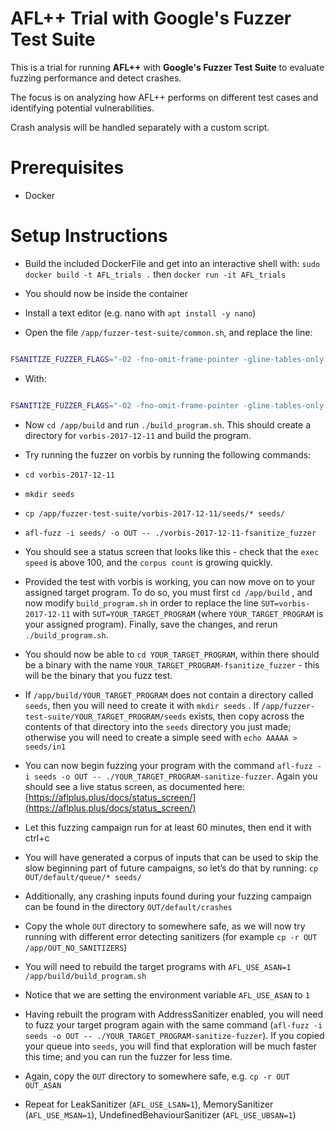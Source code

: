 # AFL++ Trial with Google's Fuzzer Test Suite

This is a trial for running **AFL++** with **Google's Fuzzer Test Suite** to evaluate fuzzing performance and detect crashes.  

The focus is on analyzing how AFL++ performs on different test cases and identifying potential vulnerabilities.  

Crash analysis will be handled separately with a custom script.

# Prerequisites
- Docker

# Setup Instructions
- Build the included DockerFile and get into an interactive shell with: `sudo docker build -t AFL_trials .` then `docker run -it AFL_trials`

  

- You should now be inside the container

  

- Install a text editor (e.g. nano with `apt install -y nano`)

  

- Open the file `/app/fuzzer-test-suite/common.sh`, and replace the line:

  

  

```bash

FSANITIZE_FUZZER_FLAGS="-O2 -fno-omit-frame-pointer -gline-tables-only -fsanitize=address,fuzzer-no-link -fsanitize-address-use-after-scope"
```

  

  

- With:

  

  

```bash

FSANITIZE_FUZZER_FLAGS="-O2 -fno-omit-frame-pointer -gline-tables-only -fsanitize=fuzzer"
```

  

  

- Now `cd /app/build` and run `./build_program.sh`. This should create a directory for `vorbis-2017-12-11` and build the program.

  

- Try running the fuzzer on vorbis by running the following commands:

  

-  `cd vorbis-2017-12-11`

  

-  `mkdir seeds`

  

-  `cp /app/fuzzer-test-suite/vorbis-2017-12-11/seeds/* seeds/`

  

-  `afl-fuzz -i seeds/ -o OUT -- ./vorbis-2017-12-11-fsanitize_fuzzer`

  

- You should see a status screen that looks like this - check that the `exec speed` is above 100, and the `corpus count` is growing quickly.
  

- Provided the test with vorbis is working, you can now move on to your assigned target program. To do so, you must first `cd /app/build` , and now modify `build_program.sh` in order to replace the line `SUT=vorbis-2017-12-11` with `SUT=YOUR_TARGET_PROGRAM` (where `YOUR_TARGET_PROGRAM` is your assigned program). Finally, save the changes, and rerun `./build_program.sh`.

  

- You should now be able to `cd YOUR_TARGET_PROGRAM`, within there should be a binary with the name `YOUR_TARGET_PROGRAM-fsanitize_fuzzer` - this will be the binary that you fuzz test.

  

- If `/app/build/YOUR_TARGET_PROGRAM` does not contain a directory called `seeds`, then you will need to create it with `mkdir seeds` . If `/app/fuzzer-test-suite/YOUR_TARGET_PROGRAM/seeds` exists, then copy across the contents of that directory into the `seeds` directory you just made; otherwise you will need to create a simple seed with `echo AAAAA > seeds/in1`

  

- You can now begin fuzzing your program with the command `afl-fuzz -i seeds -o OUT -- ./YOUR_TARGET_PROGRAM-sanitize-fuzzer`. Again you should see a live status screen, as documented here: [https://aflplus.plus/docs/status_screen/](https://aflplus.plus/docs/status_screen/)

  

- Let this fuzzing campaign run for at least 60 minutes, then end it with ctrl+c

  

- You will have generated a corpus of inputs that can be used to skip the slow beginning part of future campaigns, so let’s do that by running: `cp OUT/default/queue/* seeds/`

  

- Additionally, any crashing inputs found during your fuzzing campaign can be found in the directory `OUT/default/crashes`

  

- Copy the whole `OUT` directory to somewhere safe, as we will now try running with different error detecting sanitizers (for example `cp -r OUT /app/OUT_NO_SANITIZERS`)

  




- You will need to rebuild the target programs with `AFL_USE_ASAN=1 /app/build/build_program.sh`

  

- Notice that we are setting the environment variable `AFL_USE_ASAN` to `1`

  

- Having rebuilt the program with AddressSanitizer enabled, you will need to fuzz your target program again with the same command (`afl-fuzz -i seeds -o OUT -- ./YOUR_TARGET_PROGRAM-sanitize-fuzzer`). If you copied your queue into `seeds`, you will find that exploration will be much faster this time; and you can run the fuzzer for less time.

  

- Again, copy the `OUT` directory to somewhere safe, e.g. `cp -r OUT OUT_ASAN`

  

- Repeat for LeakSanitizer (`AFL_USE_LSAN=1`), MemorySanitizer (`AFL_USE_MSAN=1`), UndefinedBehaviourSanitizer (`AFL_USE_UBSAN=1`)